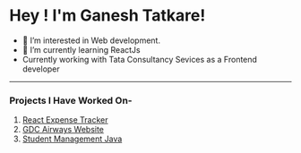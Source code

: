 <h1>Hey ! I'm Ganesh Tatkare!</h1>

- 👀 I’m interested in Web development.
- 🌱 I’m currently learning ReactJs
- Currently working with Tata Consultancy Sevices as a Frontend developer
<hr>

<h3>Projects I Have Worked On-</h3>
<ol>
  <li><a href="https://github.com/ganesh-tatkare/React-Expense-Tracker">React Expense Tracker</a></li>
  <li><a href="https://github.com/ganesh-tatkare/GDC-Airways-Website">GDC Airways Website</a></li>
  <li><a href="https://github.com/ganesh-tatkare/Student-Management-Java">Student Management Java</a></li>
</ol>

<!---
ganesh-tatkare/ganesh-tatkare is a ✨ special ✨ repository because its `README.md` (this file) appears on your GitHub profile.
You can click the Preview link to take a look at your changes.
--->
